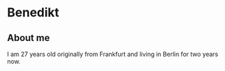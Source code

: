 # Benedikt

## About me
I am 27 years old originally from Frankfurt and living in Berlin for two years now.